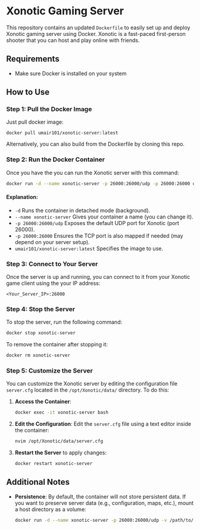
# Xonotic Gaming Server 

This repository contains an updated `Dockerfile` to easily set up and deploy Xonotic gaming server using Docker. Xonotic is a fast-paced first-person shooter that you can host and play online with friends.

## Requirements

- Make sure Docker is installed on your system
  
## How to Use

### Step 1: Pull the Docker Image

Just pull docker image:

```
docker pull umair101/xonotic-server:latest
```
Alternatively, you can also build from the Dockerfile by cloning this repo.

### Step 2: Run the Docker Container

Once you have the you can run the Xonotic server with this command:

```bash
docker run -d --name xonotic-server -p 26000:26000/udp -p 26000:26000 umair101/xonotic-server:latest
```
#### Explanation:
- `-d` Runs the container in detached mode (background).
- `--name xonotic-server` Gives your container a name (you can change it).
- `-p 26000:26000/udp` Exposes the default UDP port for Xonotic (port 26000).
- `-p 26000:26000` Ensures the TCP port is also mapped if needed (may depend on your server setup).
- `umair101/xonotic-server:latest` Specifies the image to use.

### Step 3: Connect to Your Server

Once the server is up and running, you can connect to it from your Xonotic game client using the your IP address:

```
<Your_Server_IP>:26000
```

### Step 4: Stop the Server

To stop the server, run the following command:

```bash
docker stop xonotic-server
```

To remove the container after stopping it:

```bash
docker rm xonotic-server
```

### Step 5: Customize the Server

You can customize the Xonotic server by editing the configuration file `server.cfg` located in the `/opt/Xonotic/data/` directory. To do this:

1. **Access the Container**:
   ```bash
   docker exec -it xonotic-server bash
   ```

2. **Edit the Configuration**:
   Edit the `server.cfg` file using a text editor inside the container:
   ```bash
   nvim /opt/Xonotic/data/server.cfg
   ```

3. **Restart the Server** to apply changes:
   ```bash
   docker restart xonotic-server
   ```

## Additional Notes

- **Persistence**:
 By default, the container will not store persistent data. If you want to preserve server data (e.g., configuration, maps, etc.), mount a host directory as a volume:
  ```bash
  docker run -d --name xonotic-server -p 26000:26000/udp -v /path/to/your/server/data:/opt/Xonotic/data xonotic-server
  ```

